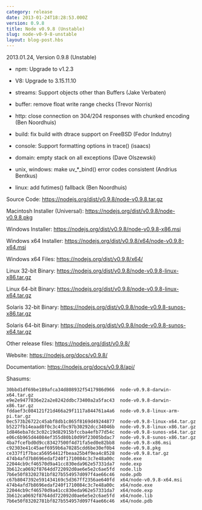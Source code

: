 ```yaml
---
category: release
date: 2013-01-24T18:28:53.000Z
version: 0.9.8
title: Node v0.9.8 (Unstable)
slug: node-v0-9-8-unstable
layout: blog-post.hbs
---
```


2013.01.24, Version 0.9.8 (Unstable)

* npm: Upgrade to v1.2.3

* V8: Upgrade to 3.15.11.10

* streams: Support objects other than Buffers (Jake Verbaten)

* buffer: remove float write range checks (Trevor Norris)

* http: close connection on 304/204 responses with chunked encoding (Ben Noordhuis)

* build: fix build with dtrace support on FreeBSD (Fedor Indutny)

* console: Support formatting options in trace() (isaacs)

* domain: empty stack on all exceptions (Dave Olszewski)

* unix, windows: make uv_*_bind() error codes consistent (Andrius Bentkus)

* linux: add futimes() fallback (Ben Noordhuis)


Source Code: https://nodejs.org/dist/v0.9.8/node-v0.9.8.tar.gz

Macintosh Installer (Universal): https://nodejs.org/dist/v0.9.8/node-v0.9.8.pkg

Windows Installer: https://nodejs.org/dist/v0.9.8/node-v0.9.8-x86.msi

Windows x64 Installer: https://nodejs.org/dist/v0.9.8/x64/node-v0.9.8-x64.msi

Windows x64 Files: https://nodejs.org/dist/v0.9.8/x64/

Linux 32-bit Binary: https://nodejs.org/dist/v0.9.8/node-v0.9.8-linux-x86.tar.gz

Linux 64-bit Binary: https://nodejs.org/dist/v0.9.8/node-v0.9.8-linux-x64.tar.gz

Solaris 32-bit Binary: https://nodejs.org/dist/v0.9.8/node-v0.9.8-sunos-x86.tar.gz

Solaris 64-bit Binary: https://nodejs.org/dist/v0.9.8/node-v0.9.8-sunos-x64.tar.gz

Other release files: https://nodejs.org/dist/v0.9.8/

Website: https://nodejs.org/docs/v0.9.8/

Documentation: https://nodejs.org/docs/v0.9.8/api/

Shasums:

```
30bbd1df69be189afca34d808932f5417986d966  node-v0.9.8-darwin-x64.tar.gz
e9e2e9477836e22a2e8242ddbc73400a2a5fac43  node-v0.9.8-darwin-x86.tar.gz
fddaef3c084121f21d466a29f1117a844761a4a6  node-v0.9.8-linux-arm-pi.tar.gz
0ec573b26722c45abf8db1c865f8169d49244877  node-v0.9.8-linux-x64.tar.gz
b5227fb14eaad8f0c3c4fbc97b30292dcc34046b  node-v0.9.8-linux-x86.tar.gz
1d846eba7dc3c02c19d82915bfccba4efb77d54c  node-v0.9.8-sunos-x64.tar.gz
e06c6b965d44084ef355d80b10d99f23005bdac7  node-v0.9.8-sunos-x86.tar.gz
4ba7fcefbd0d9cc83427500f4d71fa5ed0e82bb8  node-v0.9.8-x86.msi
c92303e41c45aef6959b6a70285cdd6be30ef0b4  node-v0.9.8.pkg
ce337f1f7baca56954412fbeaa25b4f9ea4c8528  node-v0.9.8.tar.gz
474b4afd7b8696edaf240f1710084c3c7e48a00c  node.exe
22044cb9cf46570d9a41cc830eda962e57331da7  node.exp
3b612ca0692f8764dd722092d0ae6e5e2c6ae5fd  node.lib
7b6e50f83202781bf827b554957d097f4ae66c46  node.pdb
c67b8047392e591434169c5d367ff2356ae640fd  x64/node-v0.9.8-x64.msi
474b4afd7b8696edaf240f1710084c3c7e48a00c  x64/node.exe
22044cb9cf46570d9a41cc830eda962e57331da7  x64/node.exp
3b612ca0692f8764dd722092d0ae6e5e2c6ae5fd  x64/node.lib
7b6e50f83202781bf827b554957d097f4ae66c46  x64/node.pdb
```
